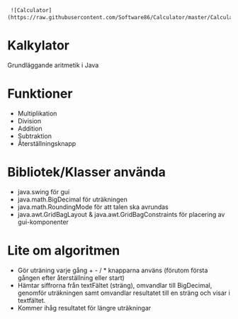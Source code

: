      ![Calculator](https://raw.githubusercontent.com/Software86/Calculator/master/CalculatorThumb.png)

# Kalkylator
Grundläggande aritmetik i Java

# Funktioner
* Multiplikation
* Division
* Addition
* Subtraktion
* Återställningsknapp
 
# Bibliotek/Klasser använda
* java.swing för gui
* java.math.BigDecimal för uträkningen
* java.math.RoundingMode för att talen ska avrundas
* java.awt.GridBagLayout & java.awt.GridBagConstraints för placering av gui-komponenter

# Lite om algoritmen
* Gör uträning varje gång + - / * knapparna använs (förutom första gången efter återställning eller start)
* Hämtar siffrorna från textFältet (sträng), omvandlar till BigDecimal, genomför uträkningen samt omvandlar resultatet till en sträng och   visar i textfältet.
* Kommer ihåg resultatet för längre uträkningar
